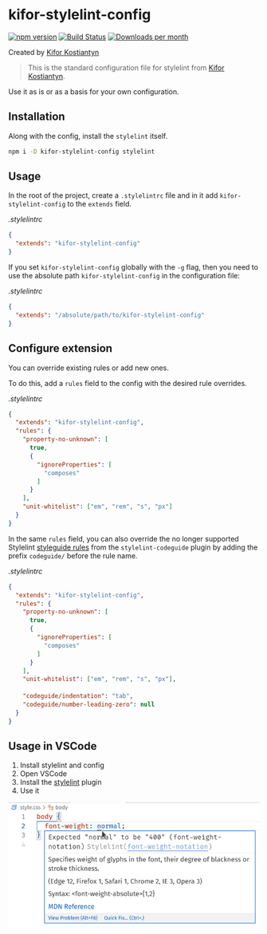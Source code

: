 



# kifor-stylelint-config

[![npm version](https://img.shields.io/npm/v/kifor-stylelint-config?logo=npm&logoColor=fff)](https://www.npmjs.com/package/kifor-stylelint-config)
[![Build Status](https://img.shields.io/github/actions/workflow/status/kiforks/kifor-stylelint-config/deploy.yml?query=workflow%3Adeploys&logo=github)](https://github.com/kiforks/kifor-stylelint-config/actions/workflows/deploy.yml?query=workflow%3Adeploy)
[![Downloads per month](https://img.shields.io/npm/dm/kifor-stylelint-config)](https://npmcharts.com/compare/kifor-stylelint-config)

Created by [Kifor Kostiantyn][author-url]

> This is the standard configuration file for stylelint from [Kifor Kostiantyn](https://www.linkedin.com/in/kiforks/).

Use it as is or as a basis for your own configuration.

## Installation

Along with the config, install the `stylelint` itself.

```sh
npm i -D kifor-stylelint-config stylelint
```

## Usage

In the root of the project, create a `.stylelintrc` file and in it add `kifor-stylelint-config` to the `extends` field.

_.stylelintrc_

```json
{
  "extends": "kifor-stylelint-config"
}
```

If you set `kifor-stylelint-config` globally with the `-g` flag, then you need to use the absolute path `kifor-stylelint-config` in the configuration file:

_.stylelintrc_

```json
{
  "extends": "/absolute/path/to/kifor-stylelint-config"
}
```

## Configure extension

You can override existing rules or add new ones.

To do this, add a `rules` field to the config with the desired rule overrides.

_.stylelintrc_

```json
{
  "extends": "kifor-stylelint-config",
  "rules": {
    "property-no-unknown": [
      true,
      {
        "ignoreProperties": [
          "composes"
        ]
      }
    ],
    "unit-whitelist": ["em", "rem", "s", "px"]
  }
}
```

In the same `rules` field, you can also override the no longer supported Stylelint [styleguide rules](https://github.com/firefoxic/stylelint-codeguide/blob/main/docs/user-guide/rules.md#rules) from the `stylelint-codeguide` plugin by adding the prefix `codeguide/` before the rule name.

_.stylelintrc_

```json
{
  "extends": "kifor-stylelint-config",
  "rules": {
    "property-no-unknown": [
      true,
      {
        "ignoreProperties": [
          "composes"
        ]
      }
    ],
    "unit-whitelist": ["em", "rem", "s", "px"],

    "codeguide/indentation": "tab",
    "codeguide/number-leading-zero": null
  }
}
```

## Usage in VSCode

1. Install stylelint and config
2. Open VSCode
3. Install the [stylelint](https://marketplace.visualstudio.com/items?itemName=stylelint.vscode-stylelint) plugin
4. Use it

![Inconsistencies with the config rules are underlined with a red wavy line, hovering over it will bring up a popup with the error description.](vscode-error.png)

[author-url]: https://www.linkedin.com/in/kiforks/









